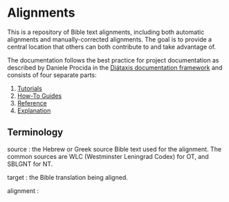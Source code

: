 # Alignments

This is a repository of Bible text alignments, including both
automatic alignments and manually-corrected alignments. The goal is to
provide a central location that others can both contribute to and take
advantage of. 

The documentation follows the best practice for project documentation
as described by Daniele Procida in the [Diátaxis documentation
framework](https://diataxis.fr/) and consists of four separate parts:

1. [Tutorials](tutorials/index.md)
2. [How-To Guides](how-to-guides/index.md)
3. [Reference](reference/index.md)
4. [Explanation](explanation/index.md)

## Terminology 

source
: the Hebrew or Greek source Bible text used for the alignment. The
  common sources are WLC (Westminster Leningrad Codex) for OT, and SBLGNT for NT.
  
target
: the Bible translation being aligned. 

alignment 
: 
  
